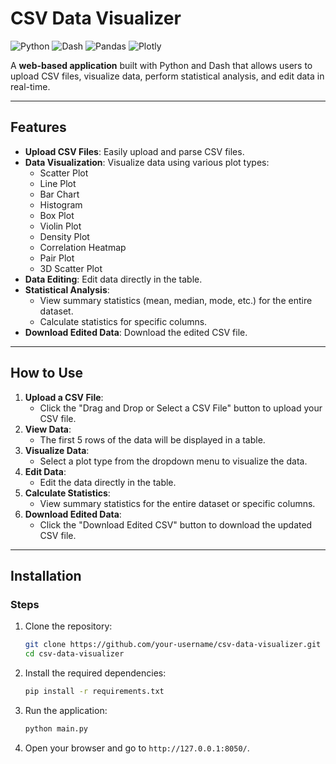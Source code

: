 ﻿# **CSV Data Visualizer**

![Python](https://img.shields.io/badge/Python-3.9%2B-blue)
![Dash](https://img.shields.io/badge/Dash-2.0%2B-green)
![Pandas](https://img.shields.io/badge/Pandas-1.3%2B-orange)
![Plotly](https://img.shields.io/badge/Plotly-5.0%2B-red)

A **web-based application** built with Python and Dash that allows users to upload CSV files, visualize data, perform statistical analysis, and edit data in real-time.

---

## **Features**

- **Upload CSV Files**: Easily upload and parse CSV files.
- **Data Visualization**: Visualize data using various plot types:
  - Scatter Plot
  - Line Plot
  - Bar Chart
  - Histogram
  - Box Plot
  - Violin Plot
  - Density Plot
  - Correlation Heatmap
  - Pair Plot
  - 3D Scatter Plot
- **Data Editing**: Edit data directly in the table.
- **Statistical Analysis**:
  - View summary statistics (mean, median, mode, etc.) for the entire dataset.
  - Calculate statistics for specific columns.
- **Download Edited Data**: Download the edited CSV file.
  
---

## **How to Use**

1. **Upload a CSV File**:
   - Click the "Drag and Drop or Select a CSV File" button to upload your CSV file.
2. **View Data**:
   - The first 5 rows of the data will be displayed in a table.
3. **Visualize Data**:
   - Select a plot type from the dropdown menu to visualize the data.
4. **Edit Data**:
   - Edit the data directly in the table.
5. **Calculate Statistics**:
   - View summary statistics for the entire dataset or specific columns.
6. **Download Edited Data**:
   - Click the "Download Edited CSV" button to download the updated CSV file.

---

## **Installation**

### **Steps**
1. Clone the repository:
   ```bash
   git clone https://github.com/your-username/csv-data-visualizer.git
   cd csv-data-visualizer
   ```
2. Install the required dependencies:
   ```bash
   pip install -r requirements.txt
   ```
3. Run the application:
   ```bash
   python main.py
   ```
4. Open your browser and go to `http://127.0.0.1:8050/`.
